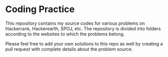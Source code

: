 
# Coding Practice

This repository contains my source codes for various problems on Hackerrank, Hackerearth, SPOJ, etc. The repository is divided into folders according to the websites to which the problems belong.

Please feel free to add your own solutions to this repo as well by creating a pull request with complete details about the problem source.


